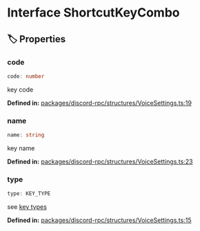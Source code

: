 # Interface ShortcutKeyCombo

## 🏷️ Properties

### code

```ts
code: number
```
key code
<p style="font-size: 14px; color: var(--vp-c-text-2)">
<strong>Defined in:</strong> <a href="https://github.com/voxelum/minecraft-launcher-core-node/blob/master/packages/discord-rpc/structures/VoiceSettings.ts#L19" target="_blank" rel="noreferrer">packages/discord-rpc/structures/VoiceSettings.ts:19</a>
</p>


### name

```ts
name: string
```
key name
<p style="font-size: 14px; color: var(--vp-c-text-2)">
<strong>Defined in:</strong> <a href="https://github.com/voxelum/minecraft-launcher-core-node/blob/master/packages/discord-rpc/structures/VoiceSettings.ts#L23" target="_blank" rel="noreferrer">packages/discord-rpc/structures/VoiceSettings.ts:23</a>
</p>


### type

```ts
type: KEY_TYPE
```
see [key types](https://discord.com/developers/docs/topics/rpc#getvoicesettings-key-types)
<p style="font-size: 14px; color: var(--vp-c-text-2)">
<strong>Defined in:</strong> <a href="https://github.com/voxelum/minecraft-launcher-core-node/blob/master/packages/discord-rpc/structures/VoiceSettings.ts#L15" target="_blank" rel="noreferrer">packages/discord-rpc/structures/VoiceSettings.ts:15</a>
</p>


